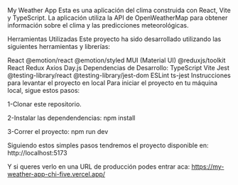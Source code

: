 My Weather App
Esta es una aplicación del clima construida con React, Vite y TypeScript. La aplicación utiliza la API de OpenWeatherMap para obtener información sobre el clima y las predicciones meteorológicas.

Herramientas Utilizadas
Este proyecto ha sido desarrollado utilizando las siguientes herramientas y librerías:

React
@emotion/react
@emotion/styled
MUI (Material UI)
@reduxjs/toolkit
React Redux
Axios
Day.js
Dependencias de Desarrollo:
TypeScript
Vite
Jest
@testing-library/react
@testing-library/jest-dom
ESLint
ts-jest
Instrucciones para levantar el proyecto en local
Para iniciar el proyecto en tu máquina local, sigue estos pasos:

1-Clonar este repositorio.

2-Instalar las dependendencias:
npm install

3-Correr el proyecto:
npm run dev

Siguiendo estos simples pasos tendremos el proyecto disponible en:
http://localhost:5173



Y si queres verlo en una URL de producción podes entrar aca: 
https://my-weather-app-chi-five.vercel.app/


